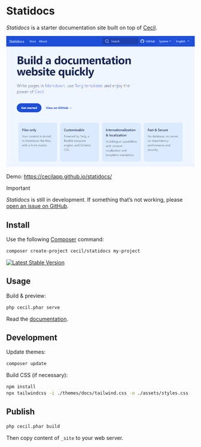 # Statidocs

_Statidocs_ is a starter documentation site built on top of [Cecil](https://cecil.app).

[![Screenshot of the demo's homepage of Statidocs](screenshot.png)](https://cecilapp.github.io/statidocs/)

Demo: https://cecilapp.github.io/statidocs/

> [!IMPORTANT]  
> _Statidocs_ is still in development. If something that’s not working, please [open an issue on GitHub](https://github.com/Cecilapp/statidocs/issues/new/choose).

## Install

Use the following [Composer](https://getcomposer.org/) command:

```bash
composer create-project cecil/statidocs my-project
```

[![Latest Stable Version](https://poser.pugx.org/cecil/statidocs/v/stable)](https://packagist.org/packages/cecil/statidocs)

## Usage

Build & preview:

```bash
php cecil.phar serve
```

Read the [documentation](https://cecilapp.github.io/statidocs/).

## Development

Update themes:

```bash
composer update
```

Build CSS (if necessary):

```bash
npm install
npx tailwindcss -i ./themes/docs/tailwind.css -o ./assets/styles.css
```

## Publish

```bash
php cecil.phar build
```

Then copy content of `_site` to your web server.
